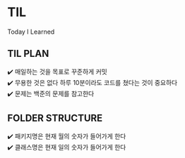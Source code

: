 # TIL
Today I Learned

## TIL PLAN
✔️ 매일하는 것을 목표로 꾸준하게 커밋 <br>
✔️ 무용한 것은 없다 하루 10분이라도 코드를 쳤다는 것이 중요하다 <br>
✔️ 문제는 백준의 문제를 참고한다 <br>

## FOLDER STRUCTURE
✔️ 패키지명은 현재 월의 숫자가 들어가게 한다 <br>
✔️ 클래스명은 현재 일의 숫자가 들어가게 한다
